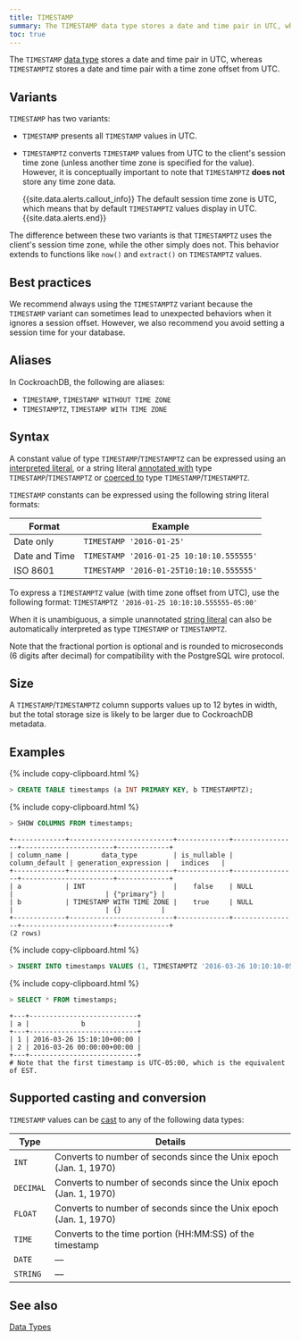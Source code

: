 ```yaml
---
title: TIMESTAMP
summary: The TIMESTAMP data type stores a date and time pair in UTC, whereas TIMESTAMPTZ stores a date and time pair with a time zone offset from UTC.
toc: true
---
```


The `TIMESTAMP` [data type](data-types.html) stores a date and time pair in UTC, whereas `TIMESTAMPTZ` stores a date and time pair with a time zone offset from UTC.


## Variants

`TIMESTAMP` has two variants:

- `TIMESTAMP` presents all `TIMESTAMP` values in UTC.

- `TIMESTAMPTZ` converts `TIMESTAMP` values from UTC to the client's session time zone (unless another time zone is specified for the value). However, it is conceptually important to note that `TIMESTAMPTZ` **does not** store any time zone data.

    {{site.data.alerts.callout_info}}
    The default session time zone is UTC, which means that by default `TIMESTAMPTZ` values display in UTC.
    {{site.data.alerts.end}}

The difference between these two variants is that `TIMESTAMPTZ` uses the client's session time zone, while the other simply does not. This behavior extends to functions like `now()` and `extract()` on `TIMESTAMPTZ` values.

## Best practices

We recommend always using the `TIMESTAMPTZ` variant because the `TIMESTAMP` variant can sometimes lead to unexpected behaviors when it ignores a session offset. However, we also recommend you avoid setting a session time for your database.

## Aliases

In CockroachDB, the following are aliases:

- `TIMESTAMP`, `TIMESTAMP WITHOUT TIME ZONE`
- `TIMESTAMPTZ`, `TIMESTAMP WITH TIME ZONE`

## Syntax

A constant value of type `TIMESTAMP`/`TIMESTAMPTZ` can be expressed using an
[interpreted literal](sql-constants.html#interpreted-literals), or a
string literal
[annotated with](scalar-expressions.html#explicitly-typed-expressions)
type `TIMESTAMP`/`TIMESTAMPTZ` or
[coerced to](scalar-expressions.html#explicit-type-coercions) type
`TIMESTAMP`/`TIMESTAMPTZ`.

`TIMESTAMP` constants can be expressed using the
following string literal formats:

Format | Example
-------|--------
Date only | `TIMESTAMP '2016-01-25'`
Date and Time | `TIMESTAMP '2016-01-25 10:10:10.555555'`
ISO 8601 | `TIMESTAMP '2016-01-25T10:10:10.555555'`

To express a `TIMESTAMPTZ` value (with time zone offset from UTC), use
the following format: `TIMESTAMPTZ '2016-01-25 10:10:10.555555-05:00'`

When it is unambiguous, a simple unannotated [string literal](sql-constants.html#string-literals) can also
be automatically interpreted as type `TIMESTAMP` or `TIMESTAMPTZ`.

Note that the fractional portion is optional and is rounded to
microseconds (6 digits after decimal) for compatibility with the
PostgreSQL wire protocol.

## Size

A `TIMESTAMP`/`TIMESTAMPTZ` column supports values up to 12 bytes in width, but the total storage size is likely to be larger due to CockroachDB metadata.

## Examples

{% include copy-clipboard.html %}
~~~ sql
> CREATE TABLE timestamps (a INT PRIMARY KEY, b TIMESTAMPTZ);
~~~

{% include copy-clipboard.html %}
~~~ sql
> SHOW COLUMNS FROM timestamps;
~~~

~~~
+-------------+--------------------------+-------------+----------------+-----------------------+-------------+
| column_name |        data_type         | is_nullable | column_default | generation_expression |   indices   |
+-------------+--------------------------+-------------+----------------+-----------------------+-------------+
| a           | INT                      |    false    | NULL           |                       | {"primary"} |
| b           | TIMESTAMP WITH TIME ZONE |    true     | NULL           |                       | {}          |
+-------------+--------------------------+-------------+----------------+-----------------------+-------------+
(2 rows)
~~~

{% include copy-clipboard.html %}
~~~ sql
> INSERT INTO timestamps VALUES (1, TIMESTAMPTZ '2016-03-26 10:10:10-05:00'), (2, TIMESTAMPTZ '2016-03-26');
~~~

{% include copy-clipboard.html %}
~~~ sql
> SELECT * FROM timestamps;
~~~

~~~
+---+---------------------------+
| a |             b             |
+---+---------------------------+
| 1 | 2016-03-26 15:10:10+00:00 |
| 2 | 2016-03-26 00:00:00+00:00 |
+---+---------------------------+
# Note that the first timestamp is UTC-05:00, which is the equivalent of EST.
~~~

## Supported casting and conversion

`TIMESTAMP` values can be [cast](data-types.html#data-type-conversions-and-casts) to any of the following data types:

Type | Details
-----|--------
`INT` | Converts to number of seconds since the Unix epoch (Jan. 1, 1970)
`DECIMAL` | Converts to number of seconds since the Unix epoch (Jan. 1, 1970)
`FLOAT` | Converts to number of seconds since the Unix epoch (Jan. 1, 1970)
`TIME` | Converts to the time portion (HH:MM:SS) of the timestamp
`DATE` | ––
`STRING` | ––

## See also

[Data Types](data-types.html)
